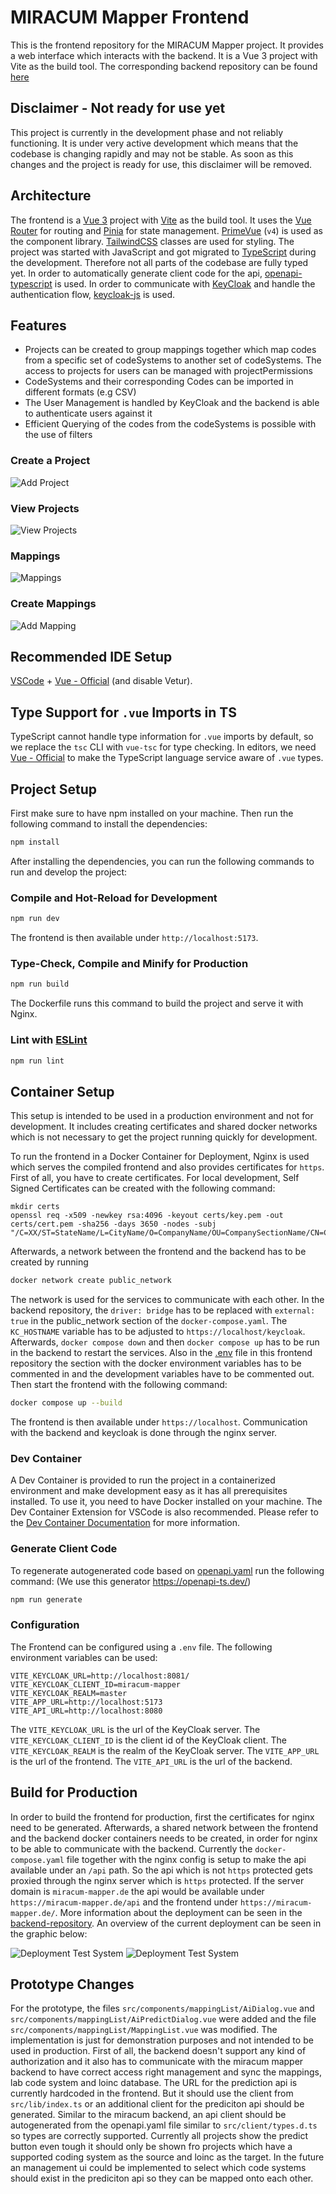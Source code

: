 # MIRACUM Mapper Frontend

This is the frontend repository for the MIRACUM Mapper project. It provides a web interface which interacts with the backend. It is a Vue 3 project with Vite as the build tool. The corresponding backend repository can be found [here](https://github.com/miracum/MIRACUM-Mapper-2.0-backend)

## Disclaimer - Not ready for use yet

This project is currently in the development phase and not reliably functioning. It is under very active development which means that the codebase is changing rapidly and may not be stable. As soon as this changes and the project is ready for use, this disclaimer will be removed.

## Architecture

The frontend is a [Vue 3](https://vuejs.org/) project with [Vite](https://vite.dev/) as the build tool. It uses the [Vue Router](https://router.vuejs.org/) for routing and [Pinia](https://pinia.vuejs.org/) for state management. [PrimeVue](https://primevue.org/) (`v4`) is used as the component library. [TailwindCSS](https://tailwindcss.com/) classes are used for styling. The project was started with JavaScript and got migrated to [TypeScript](https://www.typescriptlang.org/) during the development. Therefore not all parts of the codebase are fully typed yet. In order to automatically generate client code for the api, [openapi-typescript](https://openapi-ts.dev/) is used. In order to communicate with [KeyCloak](https://www.keycloak.org/) and handle the authentication flow, [keycloak-js](https://www.npmjs.com/package/keycloak-js) is used.

## Features

- Projects can be created to group mappings together which map codes from a specific set of codeSystems to another set of codeSystems. The access to projects for users can be managed with projectPermissions
- CodeSystems and their corresponding Codes can be imported in different formats (e.g CSV)
- The User Management is handled by KeyCloak and the backend is able to authenticate users against it
- Efficient Querying of the codes from the codeSystems is possible with the use of filters

### Create a Project

![Add Project](./src/assets/create_project.png)

### View Projects

![View Projects](./src/assets/project_overview.png)

### Mappings

![Mappings](./src/assets/mapping_table.png)

### Create Mappings

![Add Mapping](./src/assets/create_mapping.png)

## Recommended IDE Setup

[VSCode](https://code.visualstudio.com/) + [Vue - Official](https://marketplace.visualstudio.com/items?itemName=Vue.volar) (and disable Vetur).

## Type Support for `.vue` Imports in TS

TypeScript cannot handle type information for `.vue` imports by default, so we replace the `tsc` CLI with `vue-tsc` for type checking. In editors, we need [Vue - Official](https://marketplace.visualstudio.com/items?itemName=Vue.volar) to make the TypeScript language service aware of `.vue` types.

## Project Setup

First make sure to have npm installed on your machine. Then run the following command to install the dependencies:

```sh
npm install
```

After installing the dependencies, you can run the following commands to run and develop the project:

### Compile and Hot-Reload for Development

```sh
npm run dev
```

The frontend is then available under `http://localhost:5173`.

### Type-Check, Compile and Minify for Production

```sh
npm run build
```

The Dockerfile runs this command to build the project and serve it with Nginx.

### Lint with [ESLint](https://eslint.org/)

```sh
npm run lint
```

## Container Setup

This setup is intended to be used in a production environment and not for development. It includes creating certificates and shared docker networks which is not necessary to get the project running quickly for development.

To run the frontend in a Docker Container for Deployment, Nginx is used which serves the compiled frontend and also provides certificates for `https`. First of all, you have to create certificates. For local development, Self Signed Certificates can be created with the following command:

```
mkdir certs
openssl req -x509 -newkey rsa:4096 -keyout certs/key.pem -out certs/cert.pem -sha256 -days 3650 -nodes -subj "/C=XX/ST=StateName/L=CityName/O=CompanyName/OU=CompanySectionName/CN=CommonNameOrHostname"
```

Afterwards, a network between the frontend and the backend has to be created by running

```sh
docker network create public_network
```

The network is used for the services to communicate with each other. In the backend repository, the `driver: bridge` has to be replaced with `external: true` in the public_network section of the `docker-compose.yaml`. The `KC_HOSTNAME` variable has to be adjusted to `https://localhost/keycloak`. Afterwards, `docker compose down` and then `docker compose up` has to be run in the backend to restart the services. Also in the [.env](./.env) file in this frontend repository the section with the docker environment variables has to be commented in and the development variables have to be commented out. Then start the frontend with the following command:

```sh
docker compose up --build
```

The frontend is then available under `https://localhost`. Communication with the backend and keycloak is done through the nginx server.

### Dev Container

A Dev Container is provided to run the project in a containerized environment and make development easy as it has all prerequisites installed. To use it, you need to have Docker installed on your machine. The Dev Container Extension for VSCode is also recommended. Please refer to the [Dev Container Documentation](https://code.visualstudio.com/docs/remote/containers) for more information.

### Generate Client Code

To regenerate autogenerated code based on [openapi.yaml](./api/openapi.yaml) run the following command:
(We use this generator https://openapi-ts.dev/)

```sh
npm run generate
```

### Configuration

The Frontend can be configured using a `.env` file. The following environment variables can be used:

```.env
VITE_KEYCLOAK_URL=http://localhost:8081/
VITE_KEYCLOAK_CLIENT_ID=miracum-mapper
VITE_KEYCLOAK_REALM=master
VITE_APP_URL=http://localhost:5173
VITE_API_URL=http://localhost:8080
```

The `VITE_KEYCLOAK_URL` is the url of the KeyCloak server. The `VITE_KEYCLOAK_CLIENT_ID` is the client id of the KeyCloak client. The `VITE_KEYCLOAK_REALM` is the realm of the KeyCloak server. The `VITE_APP_URL` is the url of the frontend. The `VITE_API_URL` is the url of the backend.

## Build for Production

In order to build the frontend for production, first the certificates for nginx need to be generated. Afterwards, a shared network between the frontend and the backend docker containers needs to be created, in order for nginx to be able to communicate with the backend. Currently the `docker-compose.yaml` file together with the nginx config is setup to make the api available under an `/api` path. So the api which is not `https` protected gets proxied through the nginx server which is `https` protected. If the server domain is `miracum-mapper.de` the api would be available under `https://miracum-mapper.de/api` and the frontend under `https://miracum-mapper.de/`. More information about the deployment can be seen in the [backend-repository](https://github.com/miracum/MIRACUM-Mapper-2.0-backend). An overview of the current deployment can be seen in the graphic below:

![Deployment Test System](docs/images/ArchitectureTestSystem-dark.svg#gh-dark-mode-only)
![Deployment Test System](docs/images/ArchitectureTestSystem-light.svg#gh-light-mode-only)

## Prototype Changes

For the prototype, the files `src/components/mappingList/AiDialog.vue` and `src/components/mappingList/AiPredictDialog.vue` were added and the file `src/components/mappingList/MappingList.vue` was modified.
The implementation is just for demonstration purposes and not intended to be used in production. First of all, the backend doesn't support any kind of authorization and it also has to communicate with the miracum mapper backend to have correct access right management and sync the mappings, lab code system and loinc database. The URL for the prediction api is currently hardcoded in the frontend. But it should use the client from `src/lib/index.ts` or an additional client for the prediciton api should be generated. Similar to the miracum backend, an api client should be autogenerated from the openapi.yaml file similar to `src/client/types.d.ts` so types are correctly supported.
Currently all projects show the predict button even tough it should only be shown fro projects which have a supported coding system as the source and loinc as the target. In the future an management ui could be implemented to select which code systems should exist in the prediciton api so they can be mapped onto each other.
